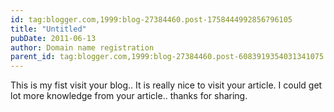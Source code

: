 ```yaml
---
id: tag:blogger.com,1999:blog-27384460.post-1758444992856796105
title: "Untitled"
pubDate: 2011-06-13
author: Domain name registration
parent_id: tag:blogger.com,1999:blog-27384460.post-6083919354031341075
---
```


This is my fist visit your blog.. It is really nice to visit your article. I could get lot more knowledge from your article.. thanks for sharing.